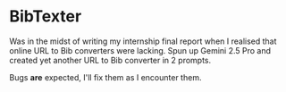 # BibTexter

Was in the midst of writing my internship final report when I realised that
online URL to Bib converters were lacking. Spun up Gemini 2.5 Pro and created
yet another URL to Bib converter in 2 prompts.

Bugs **are** expected, I'll fix them as I encounter them.

